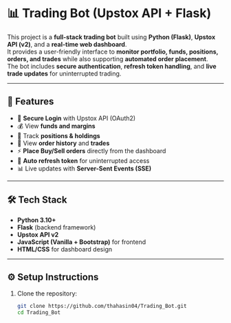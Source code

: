 # 📊 Trading Bot (Upstox API + Flask)

This project is a **full-stack trading bot** built using **Python (Flask)**, **Upstox API (v2)**, and a **real-time web dashboard**.  
It provides a user-friendly interface to **monitor portfolio, funds, positions, orders, and trades** while also supporting **automated order placement**.  
The bot includes **secure authentication**, **refresh token handling**, and **live trade updates** for uninterrupted trading.  

---

## 🚀 Features
- 🔑 **Secure Login** with Upstox API (OAuth2)
- 💰 View **funds and margins**
- 📌 Track **positions & holdings**
- 📝 View **order history** and **trades**
- ⚡ **Place Buy/Sell orders** directly from the dashboard
- 🔄 **Auto refresh token** for uninterrupted access
- 📊 Live updates with **Server-Sent Events (SSE)**

---

## 🛠️ Tech Stack
- **Python 3.10+**
- **Flask** (backend framework)
- **Upstox API v2**
- **JavaScript (Vanilla + Bootstrap)** for frontend
- **HTML/CSS** for dashboard design

---

## ⚙️ Setup Instructions
1. Clone the repository:
   ```bash
   git clone https://github.com/thahasin04/Trading_Bot.git
   cd Trading_Bot

